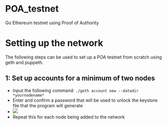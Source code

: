# POA_testnet
Go Ethereum testnet using Proof of Authority

# Setting up the network
The following steps can be used to set up a POA testnet from scratch using geth and puppeth.

## 1: Set up accounts for a minimum of two nodes
* Input the following command: `./geth account new --datadir *yournodename*`
* Enter and confirm a password that will be used to unlock the keystore file that the program will generate
* ![](screenshot)
* Repeat this for each node being added to the network
